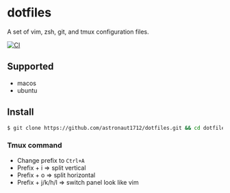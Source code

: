 # dotfiles
A set of vim, zsh, git, and tmux configuration files.

[![CI](https://github.com/astronaut1712/dotfiles/actions/workflows/setup.yml/badge.svg)](https://github.com/astronaut1712/dotfiles/actions/workflows/setup.yml)

## Supported
- macos
- ubuntu

## Install
```bash
$ git clone https://github.com/astronaut1712/dotfiles.git && cd dotfiles && ./install.sh
```

### Tmux command
- Change prefix to `Ctrl+A`
- Prefix + i => split vertical
- Prefix + o => split horizontal
- Prefix + j/k/h/l => switch panel look like vim
